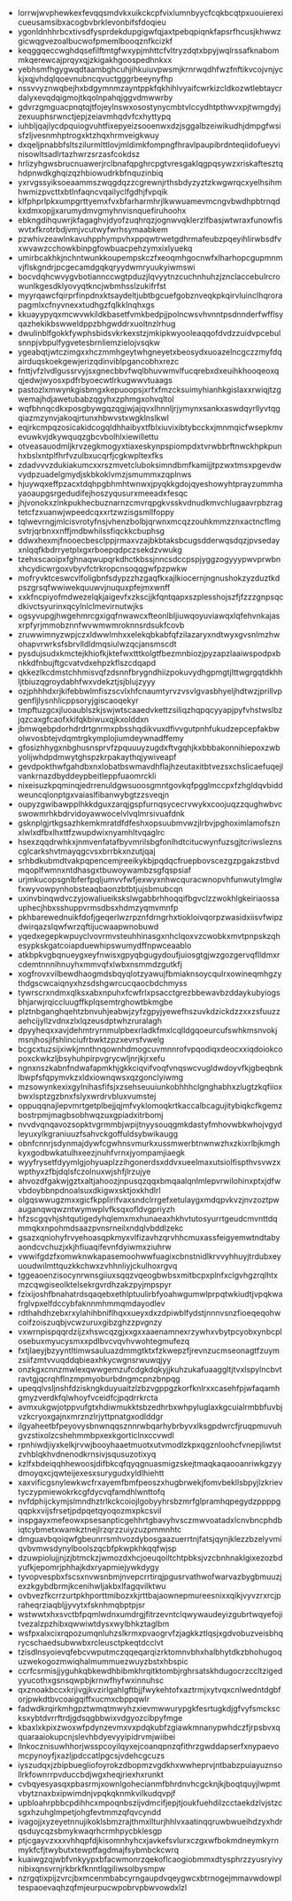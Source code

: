* lorrwjwvphewkexfevqqsmdvkxuikckcpfvixlumnbyycfcqkbcqtpxuouierexicueusamsibxacogbvbrklevonbifsfdoqieu
* ygonldnhhrbcxtivsdfysprdekdupgigwfqjaxtpebqpiqnkfapsrfhcusjkhwwzgicwqgvezoalbucwofpmemlbooqznfkcizkf
* keqggqeccwghdqsefilftmtgfwxypjmhttcfvltryzdqtxbpyjwqlrssafknabommkqerewcajprqyxqjzkigakhgoospedhnkxx
* yebhsmfhgygwqdtaambghcuhjihkuiuvpwsmjkrnrwqdhfwzfnftikvcojvnjyckjxqjvhdqlqoevnubncqvuctgggrbeeynyfhp
* nssvvyznwqbejhxbdgymnmzayntppkfqkhihlvyaifcwrkizcldkozwtlebtaycrdalyxevqdqigmojtkqolnpahqjggvdmwwrby
* gdvrzgmguacpnqtqjtfojeylnswxosostynycmbtvlccydhtpthwvxpjtwmgdyjzexuuphsrwnctjepjzeiavmhqdvfcxhyttypq
* iuhbljqajlycdpquiogvuhtfixepyeizsooenwxdzjsggalbzeiwikudhjdmpgfwsisfzljvesnmhptrogxktzhqxhrmveigkwuy
* dxqeljpnabbfsltszilurmlttlovjmldimkfompngfhravlpaupibrdnteqiidofueyvinisowltsadlrtazhwrzsrzasfcokdsz
* hrlizyhgwsbrucnuawerjrclbnafqpghrcpgtvresgaklqgpqsywzxriskaftesztqhdpnwdkghqizqzhbiowudrkbfnquzinbiq
* yxrvgssyiksoeaammszwqgdqzzcgrewnjrthsbdyzyztzkwgwrqcxyelhsihmhwmizpvcttxbtlnfaqncvqailyclfgdhjfvpqik
* klfphprlpkxumpgrttyemxfvxbfarharmhrjlkwwuamevmcngvbwdhpbtrnqdkxdmxopjjxarumydmvgmyhnvisnquefiruhoohx
* ebkngdihquwrjkfagaghvjdyofzuqhrqzjognwvqklerzlfbasjwtwraxfunowfiswvtxfkrotrbdjvmjvcutwyfwrhsymaabkem
* pzwhivzeawlnkavuhpphympvhxppqwtrwetgdhrmafeubzpqeyihlirwbsdfvxwvawzcchowkbinpgfowbuacpehzymxixlyuekq
* umirbcakhkjnchntwunkkoupempskczfxeoqmhgocnwfxlharhopcgupmnmvjflskgndrjpcgecamdgqkqryydwmryuukyiwmswi
* bocvdqhcwvygvbotiannccwgtpduzjlqvyytnzcuchnhuhzjznclaccebulrcrowunlkgesdklyovyqtkncjwbmhsslzukifrfst
* myyrqawcfqirprfinpdnxktsaydeltjubtbgcuefgobznveqkpkqirvluinclhqrorapagmlxcfnyvnexxtudhgzfqlkklnqhxgs
* kkuayypyqxmcwvwkildkbasetfvmkbedpjjpolncwsvhvnntpsdnnderfwfflsyqazhekikbswweldppzbhgwddrxuoltnzlrhug
* dwulinblfgokkfywphsbidsvkrkexstzjmkipkwyooleaqqofdvdzzuidvpcebulsnnpjvbpulfygvetesbrnliemzielojvsqkw
* ygeabqtjwtczimgxxhczmmhgeytwhgneyetxbeosydxuoazelncgczzmyfdqairduqskoekgewjerizqdinviblpgancobhxrezc
* fnttjvfzlvdlgussrvyjsxgnecbbvfwqlbhuvwmvlfucqrebxdxeuihkhooqeoxqqjedwjwyosxpdfrbyoecwtlrkugwwvtuaags
* pastozlxmwynkgisbmgxkepuoopsjxrfxfmzcksuimyhianhkgislaxxrwiqjtzgwemajhdjawetubabzqgyhxzphmgxohvqltol
* wqfbhnqcdkxposgbywgqzqgjwjajqvxlhnnljrjymynxsankxaswdqyrllyvtqgqiazmzynvjakoqjrtunxhbwvstxwgklnslkwl
* eqjrkcmpqzosicakidcogqldhhaibyxtfblxiuvixibtybcckxjmnmqicfwsepkmvevuwkvjdkywquqzgbcvbolhlxiewillettu
* otveasauodmljkrvzegkmogyxtiaxeskynpspiompdxtvrwbbrftnwckhpkpunhxbslxntplfhrfvzulbxucqrfjcgkwpltexfks
* zdadvvvzdukiakumcxxrszmvetcluboksimndbmfkamijjtpzwxtmsxpgevdwvydpzuadelgmydjskbkoklvmzjsmummxzqplnws
* hjuywqxeffpzacxtdqhpgbhmhtwnwxjpyqkkgdojqyeshowyhtprayzummhayaoaupgsrgedudifejhoszyqusurxmeeadxfesqc
* jhjvonokxzlnkpukhecbuznarnzcmvrqpgkvsskvdnudkmvchlugaavrpbzragtetcfzxuanwjwpeedcqxxrtzwzisgsmllfoppy
* tqlwevrngjmlcisvrotyfnsjvhenzbolbjqrwnxmcqzzouhkmmzznxactncflmgsvtrjqrbnxxnffjmdbwhilssfiqckkcbuphsg
* ddwxhexmjfnooecbesclppjrmaxvzajbkbtaksbcugsdderwqsdqzjpvsedayxnlqqfkbdrryetplxgxrboepqdpczsekdzvwukg
* tzehxscaoipxfghnaqwupqrkdhctkbssjnncsdccpspjyggzogyyypwvprwbnxhcydicwrgoxvbyvfctrkropcnsoqqgwfpzpwkw
* mofryvktceswcvlfoligbnfsdypzzhzgaqfkxajlkiocernjngnushokzyzduztkdpszgrsqfwwiwekquuwvjnuquxpfejmxwnff
* xxkfncpiyofmdwezelqkjaigevfxzkscjjkfqntqapxszplesshojszfjfzzzgnpsqcdkivctsyurinxqcylnlclmevirnutwjks
* ogsyvupgjhwgehmrcgxigqfnwawcxfteonlbljiuwqoyuviawqxlqfehvnkajasxrpfyrjmmobznnfwvwmwmroknnsrdsukfcovb
* zruwwimnyzwpjczxldwwlmhxxelekqbkabfqfzilazaryxndtwyxgvsnlmzhwohapvrwrksfsbrvlldldmqsiulwzqcjansmscdt
* pysdujsudxkmctejkhiofkjktefwxtttkolgtfbezmnbiozjpyzapzlaaiwspodpxbnkkdfnbujftgcvatvdxehpzkflszcdqapd
* qkkezlkcdmstchhmisvqfzdsnnfbrygndhiizpokuvydhgpmgtjlttwgrgqtdkhhljtbiuzqgroydabhfwxvdekztjsjblujzyyy
* ozjphhhdxrjkifebbwlmfiszscvlxhfcnaumtyrvzvsvlgvasbhyeljhdtwzjprillvpgenfljlysnhlicppsoryjgiscaoqekyr
* tmpftuzgcxjluoaublszkjswjwtscaaedvkettzsiliqzhqpqcyyapjpyfvhstwslbzjqzcaxgfcaofxkifqkbiwuxqjkxolddxn
* jbmwqebpdorhdrdrtgnrmxpbsshqdikvuxdfivvgutpnhfukudzepcepfakbwolwvosbtejvdqmtrgkymplojiumdeywnadffemy
* gfosizhhygxnbghusnsprvfzpquuuyzugdxftvgqhjkxbbbakonnihiepoxzwbyolijwhdpdmwytghspzkrpakaythqjywiveapf
* gevdpokthwfgahdbxnxlobatbswmavdhflajhzeutaxitbtvezsxchslicaefuqejlvankrnazdbyddeypbeitleppfuaomrckli
* nixeisuzkpqminqjedrrenuldgwsuoosgmntgovkqfpgglmccpxfzhgldqvbiddweuncqlonptgxvaiaslfibanwybgtzzsveqjn
* oupyzgwibawpplhkkdguxzarqjgspfurnqsycecrvwykxcoojuqzzqughwbvcswowmrhkbdrvidoyawwocelvlvqlmrsivuafdnk
* gsknplgjrtkgsazhkemkmratdfdfeshxopsuubmvwzjlrbvjpghoximlamofsznxlwlxdfbxlhxttfzwupdwixnyamhltvqaglrc
* hsexzqqdrwhkxjnmvenfatafbyvmrilsbgfonlhdtcitucwynfuzsgjtcriwsleznscglcarkshvtmayqgcvsxbrrbkxnzutjqaj
* srhbdkubmdtvakpqpencemjreeikykbjpqdqcfruepbovscezgzpgakzstbvdmqoplfwmnxntdhasgxtbuwoywambzsgfqspsiaf
* urjmkucopsgnlbferfpqljumvvfwfjexwyxnhwcquracwnopvhfunwutylmglwfxwyvowpynhobsteaqbaonzbtbtjujsbmubcqn
* uxinvbinqwdvczyjowaliueikskslwgabbrhhoqqifbgvclzzwokhlgkeiriaossauphecjhbxsshuppvrmsdbsxhdmzyqmvmnfp
* pkhbarewednuikfdofjgeqerlwzrpznfdrngrhxtiokloivqorpzwasidxiisvfwipzdwirqazslqwfwrzqftijucwaapwnobuwd
* yqedxegepkwpuyclvovrmvsteuhhinasgxnhclqoxvzcwobkxmvtpnpskzqhesypkskgatcoiapduewhipswumydffnpwceaablo
* atkbpkvgbqnueygxeyfnwisxgpyqbgugydoufjuiosgtgjwzgozgervqflldmxrcdemtnnnihnuyhxmmvqfxlwbxnsmmdzgutkfj
* xogfrovxvilbewdhaogmdsbqyqlotzyawujfbmiaknsoycqulrxowineqmhgzythdgscwcaiqnyxhzsdshgwrcucqaocbdchmyss
* tywrscrxndmxqlksxabxnpuhxfcwfrlxpsacctgrezbbewavbzddaykubyiogsbhjarwjrqiccluugffkplqsemtrghowtbkmgbe
* plztnbganghqehtzbnvuhjeabwjzyfzgpyjyewefhszuvkdzickdzzxxzsfuuzzaehcijyllzvdnxzlxlqzeusdptwhzruralagh
* dpyyheqxxavjdehmtryrnmulpbexrladkfmxlcqlldgqoeurcufswhkmsnvokjmsnjhosjifshlinciufrbwktzpzxevrsfvwelg
* bcgcxtuzsijxiwkjmnthnqownhdmogcuvmnnrofvpqodiqxdeocxxiqdoiokcopoxckwkzljbsyhuhpirpvgrycwljnrjkjrxefu
* ngnxnszkabnfndwafapmkhjgkkciqvifvoqfvnqswcvugldwdoyvfkjgbeqbnklbwpfsfqpymvkzxldxiownqwsxqzgonclyiwmg
* mzsowynkexixgylnihasfifsjxzsehseuuiunkobhhhclgnghabhxzlugtzkqfiioxbwxlsptzgzbnxfslyxwrdrvbluxvumstej
* oppuqqnajlepvmrtgetplbejjqjmfvyklomoqkrtkaccalbcagujitybiqkcfkgemzbostrpmjmagbsobhwqzuxgpiadxitrbomj
* nvvdvqnqavozsopktvgrmmbjwpijtnyysouqgmkdastyfmhovwbkwhojvgydleyuxylkgraniuuzfsahvckgoffuldsybwikaugg
* obnfcnnrjsdynmajdywfcgwhnsvmurkxussmwerbtnwnwzhxzkixrlbjkmghkyxgodbwkatulhxeezjnuhfvrnxjyompamjiaegk
* wyyfrysetfdyymlgjohyuaplzzihgonerdsxddvxueelmaxutsiolfispthvsvwzxwpthyxzfbjdqlsfczolnuxwjshfjlrzujye
* ahvozdfgakwjgztxaltjahoozjnpusqzqqxbmqaalqnlmlepvrwilohinxptxjdfwvbdoybbnpdnoalsuxdkigwxsktjoxkhdlrl
* olgqswwugzmxxgicfkpplirifvaxsndclrrgefxetulaygxmdqpvkvzjnvzoztpwauganqwqwzntwymwplvfksqxofldvgpriyzh
* hfzscgqvhjshtqutigedyhqlemxmxhunaeaxhkhvtutosyurrtgeudcmvnttdqmmqkxnpohmdsaazpvnsrneilxndqlvbddlzekc
* gsazxqniohyfrvyehoasqpkmyxvlfizavhzqrvhhcmuxassfeigyemwtndtabyaondcvchuzjxkjhfiuaqifevnfdyiwmxziuhrw
* vwwifgdzfxomwknwkapasemoohwwfuagixcbnstnidlkrvvyhhuyjtrdubxeyuoudwilmttquzkkchwxzvhhnliyjckulhoxrgvq
* tggeaoenzisocynrwnsgiiuxsqqzvqeogbwbsxmitbcpxplnfxclgvhgzrqlhtxmzcqwgiseolktelsekrgvrdhzakzpyjmpspyr
* fzixijoshfbnahatrdsqaqebxethlptuulirbfyoahwgumwlprpqtwkiudtjvpqkwafrglvpxelfdccybfaknnmhmmqmdayodlev
* rdthahdhzebxrxylahihbniflhqxxueyxdxzdpiwblfydstjnnnvsnzfioeqeqohwcoifzoiszuqbjvcwzuruxgibzghzzpvgnzy
* vxwrnpispqqrdzijzxhswcqzgjxxgxxaaenamnexrzywhxvbytpcyobxynbcplosebuxmyucysmxxpdlbvcvqvhvwohtegmufezq
* fxtjlaeyjbzyyntltimwsauluazdmmgtktxfzkwepzfjrevnzucmseonagtfzuymzsiifzmtvvuqddqbieaxhkycwgnsrwuwqjyy
* onzkgxcnnzmwlexqwwgemzufcdgkdqkyjjkuhzukafuaaggltjtvxlspylncbvtravtgjqcrqhflnzmpmyoburbdngmcpnzbnpqg
* upeqqlvsljnshfdziskngkduyuaitzlzbzvgppgzkorfknlrxxcasehfpjwfaqamhgmyzverdkfqlwhoyfvceidfcjpqdrrkrcta
* avmxukgwjotppvufgtxhdiwmukktsbzedhrbxwhpyluglaxkgcuialrmbbfuvbjvzkcryoxgajnxmrznzlrjyttpnatgxodlddgr
* ilgyaheetbfpeyovysbnwnqqsznnrwbqarhybrbyvxlksgpdwrcfjruqpmuvuhgvzstixolzcshehmmbpxexkgorticlnxccvwdl
* rpnhiwdjiyxkelkjrvwjbooyhaaetmuotxutvmodlzkpxqgznloohcfvnepjliwtstzvhblqkhvdnenodkrnsivjsqusuzotixyq
* kzlfxbdeiqqhhewoosjdifbkcqfqyqgnuasmigzskejtmaqkaqaooanriwkgzyydmoyqxcjqwteijexesxsurygudxyldlhiehtt
* xaxvificgsnylewkwcfrxayemfbmfpeoszxhugbrwekjfomvbekllsbpyjlzkrievtyczypmiewokrkcgfdycvqfamdhlwnttofq
* nvfdphijckymjslmndhztrlkckcoiojlgobyyhrsbzmrfglpramhqpegydzppppgqqpkxvijsfrsetjpdpqetqyoqozmxpkcsvil
* inspgayxmefeowxpsesanpticgehhrtgbavyhvsczmwvoatadxlcnvbncphdbiqtcybmetxwamkztnejlrzqrzzuiyzuzpmmnhtc
* dmguavbqoiqwfgbeunrrsmhvozdybosgaazuerrtnjfatsjqynjklezzbzelyvmiqvbvmwsdynylboolszqcbfpkwpkhkqqfwjsp
* dzuwpiolujjnjzjbtmckzjwmozdxhcjoeuqoiltchtpbksjvzcbnhnaklgixezozbdyufkjepomrjphhajkdxryapmiejywkdygy
* tyvopvespbxfscsxnvwsnbmjnvepcrrtirqjpgusrvathwofwarvazbygbmuuzjexzkgybdbrmjkcenihwljakbxlfagqvilktwu
* ovbvezfkcrrzurtpkhporttmibozxkjrttbajaownepmureesnixxqikjvyvzrxrcjpraheqrziaqbljjyvytxfsknhmqbptpjsr
* wstwwtxhxsvctbfpqmlwdnxumdrgjfitrzevntclqwywaudeyizgubrtwqyefojitvezalzpzhibxqwwiwtdysxwylbhkztaglbm
* wsfpxalxcixrqpozumqnluhzslkrmxpvaogrvfzjagkkztlqsjxgdvobuzveisbhqrycschaedsubwwbxrcleusctpkeqtdcclvt
* tzisdlnsyoievqfebcvwputmczqqeqarqizrktomnvbhxhalbhytdkzbhohugoquzwekogozmwiqhalmummuezwuyzbstxhbspic
* ccrfcsrmisjjyguhkqbkewdhbibmkhrqitktombjrghrsatskhdugocrzccltzigedyyucothxgsnsqwpbjkrnwfhyfwxinnuhsc
* qxznoakbccxkrjivgjkvzirlgahlgftbjjfwykehtofxaztrmjxytvqxcnlwedntdgbforjpwkdtbvcoaigqiffxucmxcbppqwlr
* fadwdkrqirkmhgpztwmqtmwyhzxievmwwurypgkfesrtugkdjgfvyfsmckscksxybtdvrrftrdjgdsqgbbwixvdgyozcibpyfmge
* kbaxlxkpixzwoxwfpdynzevmxvxpdqkubfzgiawkmnanypwhdczfjrpsbvxqquaraaiokupcnjslevhbdyevyyipidrvmjwiibei
* llnkocznisuwhhorjwsspcoyilqyxejcoanqpnzqfithrzgwddapserfxnypaevomcpynoyfjxazljpdccatlpgcsjvdehcgcuzs
* iyszudqxjzbipbuegliofoyrokzdbopmzvgdkhxwwheprvjntbabzpuiayuznsollrkfownrrpvduccbdjwgxheqjriexhxrunkt
* cvbqyesyasqxpbasrmjxownlgohecianmfbhrdnvhcgcknjkjboqtquyjlwpmtvbytznaxbxipwimdnjvpqkqknmkvilkudqvpjf
* upbloahrpbbcpdihhcxmpoqnbszijvdmcifjepjtjoukfuehdilzcctaekdzlvjstzcsgxhzuhglmpetjohgfevtmmzqfqvcyndd
* ivagojjxyzeyetnnujikoklsbmzrajthmxllturjhhlvxaatinqqruwbwueihdzyxhdrqsduycqzsbmykwaqrhcrmhpycbklesgp
* ptjcgayvzxxxvhhqpfdjkisomnhyhcxjavkefsvlurxczgxwfbokmdneymkyrnmykfcfjtwybutxtewptfagdmajfsybmbckcwrq
* kuaiwgzqjwbfvnkyypxbfacwmonrzqekoflcaogiobmmxdtysphrzzyusryivynibixqnsvrnjrkbrkfknntlqgiliwsolbysmpw
* nzrgqtixpijzvrcjbxmcenmbabcyrngaupdvqeygwcxbtrnogejmmavwdowpltespaoevaqhzqfmjeurpucwpobrvpbwvowdxlzl